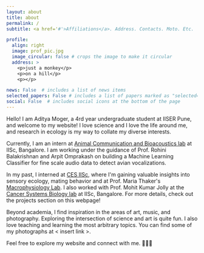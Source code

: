 ```yaml
---
layout: about
title: about
permalink: /
subtitle: <a href='#'>Affiliations</a>. Address. Contacts. Moto. Etc.

profile:
  align: right
  image: prof_pic.jpg
  image_circular: false # crops the image to make it circular
  address: >
    <p>just a monkey</p>
    <p>on a hill</p>
    <p></p>

news: False  # includes a list of news items
selected_papers: False # includes a list of papers marked as "selected={true}"
social: False  # includes social icons at the bottom of the page
---
```


<p> </p>

Hello! I am Aditya Moger, a 4rd year undergraduate student at IISER Pune, and welcome to my website! I love science and I love the life around me, and research in ecology is my way to collate my diverse interests. 

Currently, I am an intern at [Animal Communication and Bioacoustics lab](https://sites.google.com/view/rohinibalakrishnanlab/home) at IISc, Bangalore. I am working under the guidance of Prof. Rohini Balakrishnan and Arpit Omprakash on building a Machine Learning Classifier for fine scale audio data to detect avian vocalizations. 

In my past, I interned at [CES IISc](https://ces.iisc.ac.in/), where I'm gaining valuable insights into sensory ecology, mating behavior and  at Prof. Maria Thaker's [Macrophysiology Lab](https://mariathaker.weebly.com/). I also worked with Prof. Mohit Kumar Jolly at the [Cancer Systems Biology lab](https://be.iisc.ac.in/~mkjolly/) at IISc, Bangalore. For more details, check out the projects section on this webpage! 

Beyond academia, I find inspiration in the areas of art, music, and photography. Exploring the intersection of science and art is quite fun. I also love teaching and learning the most arbitrary topics. You can find some of my photographs at < insert link >.

Feel free to explore my website and connect with me. 🌿🎶✨
